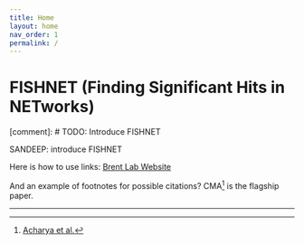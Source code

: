 ```yaml
---
title: Home
layout: home
nav_order: 1
permalink: /
---
```


# FISHNET (Finding Significant Hits in NETworks)

[comment]: # TODO: Introduce FISHNET

SANDEEP: introduce FISHNET

Here is how to use links: [Brent Lab Website]

And an example of footnotes for possible citations? CMA[^1] is the flagship paper.

----

[^1]: [Acharya et al.](https://doi.org/10.1007/s00439-024-02701-1)

[Brent Lab Website]: https://brentlab.github.io/
